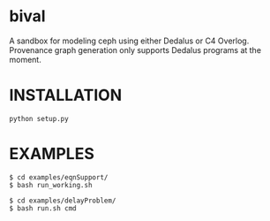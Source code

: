 # bival

A sandbox for modeling ceph using either Dedalus or C4 Overlog. Provenance graph generation only supports Dedalus programs at the moment.

# INSTALLATION
```
python setup.py
```

# EXAMPLES
```
$ cd examples/eqnSupport/
$ bash run_working.sh
```

```
$ cd examples/delayProblem/
$ bash run.sh cmd
```
